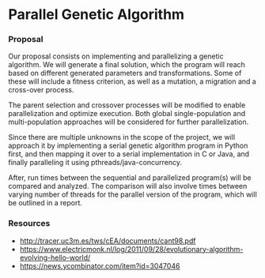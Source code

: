# Parallel Genetic Algorithm

### Proposal

Our proposal consists on implementing and parallelizing a genetic algorithm.
We will generate a final solution, which the program will reach based on different generated parameters and transformations. Some of these will include a fitness criterion, as well as a mutation, a migration and a cross-over process.

The parent selection and crossover processes will be modified to enable parallelization and optimize execution. Both global single-population and multi-population approaches will be considered for further parallelization.

Since there are multiple unknowns in the scope of the project, we will approach it by implementing a serial genetic algorithm program in Python first, and then mapping it over to a serial implementation in C or Java, and finally paralleling it using pthreads/java-concurrency.

After, run times between the sequential and parallelized program(s) will be compared and analyzed. The comparison will also involve times between varying number of threads for the parallel version of the program, which will be outlined in a report.

### Resources
- http://tracer.uc3m.es/tws/cEA/documents/cant98.pdf
- https://www.electricmonk.nl/log/2011/09/28/evolutionary-algorithm-evolving-hello-world/
- https://news.ycombinator.com/item?id=3047046